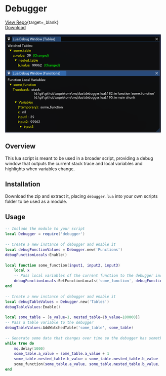 # Debugger

[View Repo](https://github.com/aquietone/misclua){target=_blank}  
[Download](https://raw.githubusercontent.com/aquietone/misclua/main/debugger.lua)  

![](../images/debugger/debugger.png)

## Overview

This lua script is meant to be used in a broader script, providing a debug window that outputs the current stack trace and local variables and highlights when variables change.

## Installation

Download the zip and extract it, placing `debugger.lua` into your own scripts folder to be used as a module.

## Usage

```lua
-- Include the module to your script
local Debugger = require('debugger')

-- Create a new instance of debugger and enable it
local debugFunctionValues = Debugger.new('Functions')
debugFunctionLocals:Enable()

local function some_function(input1, input2, input3)
    local x
    -- Pass local variables of the current function to the debugger instance
    debugFunctionLocals:SetFunctionLocals('some_function', debugFunctionLocals:getlocals())
end

-- Create a new instance of debugger and enable it
local debugTableValues = Debugger.new('Tables')
debugTableValues:Enable()

local some_table = {a_value=1, nested_table={b_value=100000}}
-- Pass a table variable to the debugger
debugTableValues:AddWatchedTable('some_table', some_table)

-- Generate some data that changes over time so the debugger has something to show
while true do
    mq.delay(1000)
    some_table.a_value = some_table.a_value + 1
    some_table.nested_table.b_value = some_table.nested_table.b_value - 1
    some_function(some_table.a_value, some_table.nested_table.b_value, some_table)
end
```